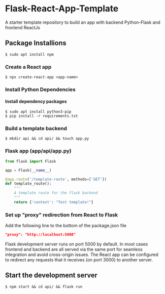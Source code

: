 # Flask-React-App-Template
A starter template repository to build an app with backend Python-Flask and frontend ReactJs


## **Package Installions**
```console
$ sudo apt install npm
```

### **Create a React app**
```console
$ npx create-react-app <app-name>
```

### **Install Python Dependencies**
#### **Install dependency packages**
```console
$ sudo apt install python3-pip
$ pip install -r requirements.txt
```

### **Build a template backend**
```console
$ mkdir api && cd api/ && touch app.py
```

### **Flask app (app/api/app.py)**
```python
from flask import Flask

app = Flask(__name__)

@app.route('/template-route', methods=['GET'])
def template_route():
    """
    A template route for the flask backend
    """
    return {'context': "Test template!"}
```

### Set up "proxy" redirection from React to Flask
Add the following line to the bottom of the package.json file
```json
"proxy": "http://localhost:5000"
```
Flask development server runs on port 5000 by default. In most cases frontend and backend are all served via the same port for seamless integration and avoid cross-origin issues. The React app can be configured to redirect any requests that it receives (on port 3000) to another server.


## **Start the development server**
```console
$ npm start && cd api/ && flask run
```